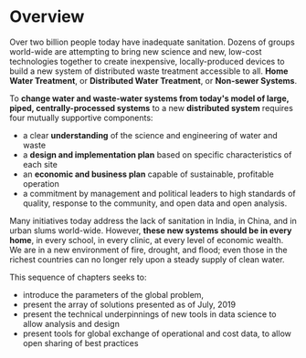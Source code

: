 Overview
=======================

Over two billion people today have inadequate sanitation. Dozens of groups world-wide
are attempting to bring new science and new, low-cost technologies together to create inexpensive, locally-produced devices to build a new system of distributed waste treatment accessible to all. **Home Water Treatment**, or **Distributed Water Treatment**, or **Non-sewer Systems**.

To **change water and waste-water systems from today's model of large, piped, centrally-processed systems** to a new **distributed system**
requires four mutually supportive components:
- a clear **understanding** of the science and engineering of water and waste
- a **design and implementation
plan** based on specific characteristics of each site
- an **economic and business
plan** capable of sustainable, profitable operation
- a commitment by management and political leaders to high standards of quality, response to the community, and open data and open analysis.

Many initiatives today address the lack of sanitation in India, in China, and in urban slums
world-wide.  However, **these new systems should be in every home**, in every school, in every clinic, at every level of economic wealth. We are in a new environment of fire, drought, and flood; even those in the richest countries can no longer rely upon a steady supply of clean water.

This sequence of chapters seeks to:
- introduce the parameters of the global problem,
- present the array of solutions presented as of July, 2019
- present the technical underpinnings of new tools in data science to allow analysis and design
- present tools for global exchange of operational and cost data, to allow open sharing of best practices
